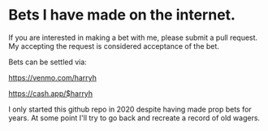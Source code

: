 # Bets I have made on the internet.

If you are interested in making a bet with me, please submit a pull request. My accepting the request is
considered acceptance of the bet.

Bets can be settled via:

https://venmo.com/harryh

https://cash.app/$harryh

I only started this github repo in 2020 despite having made prop bets for years. At some point I'll try to
go back and recreate a record of old wagers.
